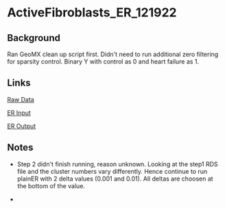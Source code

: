 # ActiveFibroblasts\_ER\_121922

## Background
Ran GeoMX clean up script first. Didn't need to run additional zero filtering for sparsity control. Binary Y with control as 0 and heart failure as 1. 

## Links

[Raw Data](https://pitt-my.sharepoint.com/personal/xiaoh_pitt_edu/_layouts/15/onedrive.aspx?id=%2Fpersonal%2Femm77%5Fpitt%5Fedu%2FDocuments%2FDutta%5FNanoString&listurl=%2Fpersonal%2Femm77%5Fpitt%5Fedu%2FDocuments&remoteItem=%7B%22mp%22%3A%7B%22webAbsoluteUrl%22%3A%22https%3A%2F%2Fpitt%2Dmy%2Esharepoint%2Ecom%2Fpersonal%2Fxiaoh%5Fpitt%5Fedu%22%2C%22listFullUrl%22%3A%22https%3A%2F%2Fpitt%2Dmy%2Esharepoint%2Ecom%2Fpersonal%2Fxiaoh%5Fpitt%5Fedu%2FDocuments%22%2C%22rootFolder%22%3A%22%2Fpersonal%2Fxiaoh%5Fpitt%5Fedu%2FDocuments%2FDutta%5FNanoString%22%7D%2C%22rsi%22%3A%7B%22listFullUrl%22%3A%22https%3A%2F%2Fpitt%2Dmy%2Esharepoint%2Ecom%2Fpersonal%2Femm77%5Fpitt%5Fedu%2FDocuments%22%2C%22rootFolder%22%3A%22%2Fpersonal%2Femm77%5Fpitt%5Fedu%2FDocuments%2FDutta%5FNanoString%22%2C%22webAbsoluteUrl%22%3A%22https%3A%2F%2Fpitt%2Dmy%2Esharepoint%2Ecom%2Fpersonal%2Femm77%5Fpitt%5Fedu%22%7D%7D)

[ER Input](https://pitt-my.sharepoint.com/personal/xiaoh_pitt_edu/_layouts/15/onedrive.aspx?id=%2Fpersonal%2Fxiaoh%5Fpitt%5Fedu%2FDocuments%2FMultiOmic%2FDutta%5FSpatial%2FER%5FSLIDE%2FActiveFibro%2F121922%2FData)

[ER Output](https://pitt-my.sharepoint.com/personal/xiaoh_pitt_edu/_layouts/15/onedrive.aspx?id=%2Fpersonal%2Fxiaoh%5Fpitt%5Fedu%2FDocuments%2FMultiOmic%2FDutta%5FSpatial%2FER%5FSLIDE%2FActiveFibro%2F121922%2FResults)

## Notes

* Step 2 didn't finish running, reason unknown. Looking at the step1 RDS file and the cluster numbers vary differently. Hence continue to run plainER with 2 delta values (0.001 and 0.01). All deltas are choosen at the bottom of the value. 

* 